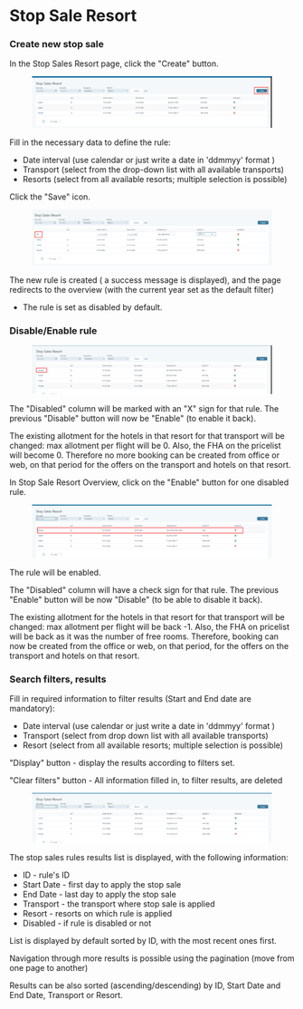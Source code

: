 # Stop Sale Resort

### Create new stop sale

In the Stop Sales Resort page, click the "Create" button.

<figure><img src=".gitbook/assets/image (75) (1).png" alt=""><figcaption></figcaption></figure>

Fill in the necessary data to define the rule:

* Date interval (use calendar or just write a date in 'ddmmyy' format )
* Transport (select from the drop-down list with all available transports)
* Resorts (select from all available resorts; multiple selection is possible)

Click the "Save" icon.

<figure><img src=".gitbook/assets/image (76) (1).png" alt=""><figcaption></figcaption></figure>

The new rule is created ( a success message is displayed), and the page redirects to the overview (with the current year set as the default filter)

* The rule is set as disabled by default.&#x20;

### Disable/Enable rule

<figure><img src=".gitbook/assets/image (77).png" alt=""><figcaption></figcaption></figure>

The "Disabled" column will be marked with an "X" sign for that rule. The previous "Disable" button will now be "Enable" (to enable it back).

The existing allotment for the hotels in that resort for that transport will be changed: max allotment per flight will be 0. Also, the FHA on the pricelist will become 0. Therefore no more booking can be created from office or web, on that period for the offers on the transport and hotels on that resort.

In Stop Sale Resort Overview, click on the "Enable" button for one disabled rule.

<figure><img src=".gitbook/assets/image (12) (1) (1).png" alt=""><figcaption></figcaption></figure>

The rule will be enabled.

The "Disabled" column will have a check sign for that rule. The previous "Enable" button will be now "Disable" (to be able to disable it back).

The existing allotment for the hotels in that resort for that transport will be changed: max allotment per flight will be back -1. Also, the FHA on pricelist will be back as it was the number of free rooms. Therefore, booking can now be created from the office or web, on that period, for the offers on the transport and hotels on that resort.

### Search filters, results

Fill in required information to filter results (Start and End date are mandatory):

* Date interval (use calendar or just write a date in 'ddmmyy' format )
* Transport (select from drop down list with all available transports)
* Resort (select from all available resorts; multiple selection is possible)

"Display" button - display the results according to filters set.

"Clear filters" button - All information filled in, to filter results, are deleted

<figure><img src=".gitbook/assets/image (1) (1) (1) (1).png" alt=""><figcaption></figcaption></figure>

The stop sales rules results list is displayed, with the following information:

* ID - rule's ID
* Start Date - first day to apply the stop sale
* End Date - last day to apply the stop sale
* Transport - the transport where stop sale is applied
* Resort - resorts on which rule is applied
* Disabled - if rule is disabled or not

List is displayed by default sorted by ID, with the most recent ones first.

Navigation through more results is possible using the pagination (move from one page to another)

Results can be also sorted (ascending/descending) by ID, Start Date and End Date, Transport or Resort.
